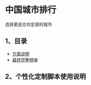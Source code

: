# 中国城市排行

选择更适合你定居的城市

## 1、目录

- [方案说明](docs/方案设计.md)
- [最终完整榜单](docs/城市榜单.md)

## 2、个性化定制脚本使用说明


